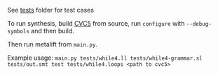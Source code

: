 See [tests](https://github.com/metalift/metalift/tree/llvm/tests) folder for test cases

To run synthesis, build [CVC5](https://github.com/cvc5/cvc5) from source, run `configure` with `--debug-symbols` and then build.

Then run metalift from `main.py`.

Example usage: `main.py tests/while4.ll tests/while4-grammar.sl tests/out.smt test tests/while4.loops <path to cvc5>`
